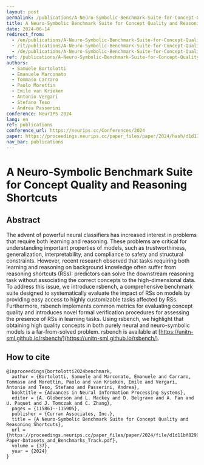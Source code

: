 ```yaml
---
layout: post
permalink: /publications/A-Neuro-Symbolic-Benchmark-Suite-for-Concept-Quality-and-Reasoning-Shortcuts.html
title: A Neuro-Symbolic Benchmark Suite for Concept Quality and Reasoning Shortcuts
date: 2024-06-14
redirect_from:
  - /en/publications/A-Neuro-Symbolic-Benchmark-Suite-for-Concept-Quality-and-Reasoning-Shortcuts.html
  - /it/publications/A-Neuro-Symbolic-Benchmark-Suite-for-Concept-Quality-and-Reasoning-Shortcuts.html
  - /de/publications/A-Neuro-Symbolic-Benchmark-Suite-for-Concept-Quality-and-Reasoning-Shortcuts.html
ref: /publications/A-Neuro-Symbolic-Benchmark-Suite-for-Concept-Quality-and-Reasoning-Shortcuts.html
authors:
  - Samuele Bortolotti
  - Emanuele Marconato
  - Tommaso Carraro
  - Paolo Morettin
  - Emile van Krieken
  - Antonio Vergari
  - Stefano Teso
  - Andrea Passerini
conference: NeurIPS 2024
lang: en
ref: publications
conference_url: https://neurips.cc/Conferences/2024
paper: https://proceedings.neurips.cc/paper_files/paper/2024/hash/d1d11bf8299334d354949ba8738e8301-Abstract-Datasets_and_Benchmarks_Track.html
nav_bar: publications
---
```


# A Neuro-Symbolic Benchmark Suite for Concept Quality and Reasoning Shortcuts

## Abstract

The advent of powerful neural classifiers has increased interest in problems that require both learning and reasoning. These problems are critical for understanding important properties of models, such as trustworthiness, generalization, interpretability, and compliance to safety and structural constraints. However, recent research observed that tasks requiring both learning and reasoning on background knowledge often suffer from reasoning shortcuts (RSs): predictors can solve the downstream reasoning task without associating the correct concepts to the high-dimensional data. To address this issue, we introduce rsbench, a comprehensive benchmark suite designed to systematically evaluate the impact of RSs on models by providing easy access to highly customizable tasks affected by RSs. Furthermore, rsbench implements common metrics for evaluating concept quality and introduces novel formal verification procedures for assessing the presence of RSs in learning tasks. Using rsbench, we highlight that obtaining high quality concepts in both purely neural and neuro-symbolic models is a far-from-solved problem. rsbench is available at [https://unitn-sml.github.io/rsbench/](https://unitn-sml.github.io/rsbench/).

## How to cite

```
@inproceedings{bortolotti2024benchmark,
  author = {Bortolotti, Samuele and Marconato, Emanuele and Carraro, Tommaso and Morettin, Paolo and van Krieken, Emile and Vergari, Antonio and Teso, Stefano and Passerini, Andrea},
  booktitle = {Advances in Neural Information Processing Systems},
  editor = {A. Globerson and L. Mackey and D. Belgrave and A. Fan and U. Paquet and J. Tomczak and C. Zhang},
  pages = {115861--115905},
  publisher = {Curran Associates, Inc.},
  title = {A Neuro-Symbolic Benchmark Suite for Concept Quality and Reasoning Shortcuts},
  url = {https://proceedings.neurips.cc/paper_files/paper/2024/file/d1d11bf8299334d354949ba8738e8301-Paper-Datasets_and_Benchmarks_Track.pdf},
  volume = {37},
  year = {2024}
}
```

<!-- ## Posters

### [NeurIPS 2024](https://neurips.cc/Conferences/2024)

<object data="/posters/2024_benchmark_nips.pdf" type="application/pdf" width="100%" height="100%" margin="auto">
    <embed src="/posters/2024_benchmark_nips.pdf" type="application/pdf">
        <p>This browser does not support PDFs. Please download the PDF to view it: <a href="/posters/2024_benchmark_nips.pdf">Download PDF</a>.</p>
    </embed>
</object>

## Slides

### [NeurIPS 2024](https://neurips.cc/virtual/2024/poster/97846)

<object data="/slides/Benchmark_slides_nips24.pdf" type="application/pdf" width="100%" height="100%" margin="auto">
    <embed src="/slides/Benchmark_slides_nips24.pdf" type="application/pdf">
        <p>This browser does not support PDFs. Please download the PDF to view it: <a href="/slides/Benchmark_slides_nips24.pdf">Download PDF</a>.</p>
    </embed>
</object> -->